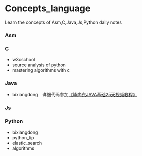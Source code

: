 Concepts_language
=================
Learn the concepts of Asm,C,Java,Js,Python daily notes

### Asm

### C

* w3cschool
* source analysis of python
* mastering algorithms with c

### Java

* bixiangdong　详细代码参加[《毕向东JAVA基础25天视频教程》](http://blog.csdn.net/column/details/jastudy.html)

### Js

### Python

* bixiangdong
* python_tip
* elastic_search
* algorithms
